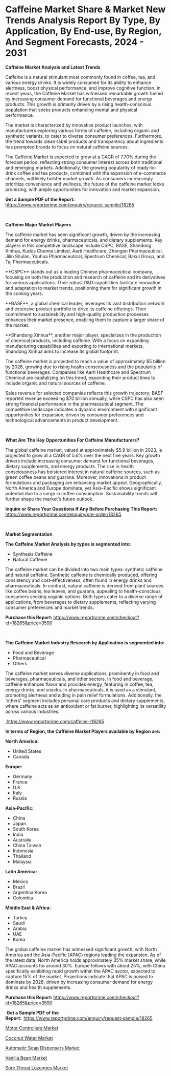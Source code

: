 <p><h1>Caffeine Market Share & Market New Trends Analysis Report By Type, By Application, By End-use, By Region, And Segment Forecasts, 2024 - 2031</h1></p><p><strong>Caffeine Market Analysis and Latest Trends</strong></p>
<p><p>Caffeine is a natural stimulant most commonly found in coffee, tea, and various energy drinks. It is widely consumed for its ability to enhance alertness, boost physical performance, and improve cognitive function. In recent years, the Caffeine Market has witnessed remarkable growth fueled by increasing consumer demand for functional beverages and energy products. This growth is primarily driven by a rising health-conscious population that seeks products enhancing mental and physical performance. </p><p>The market is characterized by innovative product launches, with manufacturers exploring various forms of caffeine, including organic and synthetic variants, to cater to diverse consumer preferences. Furthermore, the trend towards clean-label products and transparency about ingredients has prompted brands to focus on natural caffeine sources. </p><p>The Caffeine Market is expected to grow at a CAGR of 7.70% during the forecast period, reflecting strong consumer interest across both traditional and emerging markets. Additionally, the growing popularity of ready-to-drink coffee and tea products, combined with the expansion of e-commerce channels, will likely bolster market growth. As consumers increasingly prioritize convenience and wellness, the future of the caffeine market looks promising, with ample opportunities for innovation and market expansion.</p></p>
<p><strong>Get a Sample PDF of the Report:&nbsp;</strong> <a href="https://www.reportprime.com/enquiry/request-sample/18265?utm_campaign=41&utm_medium=2&utm_source=Github&utm_content=ia&utm_term=21112024&utm_id=caffeine">https://www.reportprime.com/enquiry/request-sample/18265</a></p>
<p>&nbsp;</p>
<p><strong>Caffeine Major Market Players</strong></p>
<p><p>The caffeine market has seen significant growth, driven by the increasing demand for energy drinks, pharmaceuticals, and dietary supplements. Key players in this competitive landscape include CSPC, BASF, Shandong Xinhua, Kudos Chemie Limited, Aarti Healthcare, Zhongan Pharmaceutical, Jilin Shulan, Youhua Pharmaceutical, Spectrum Chemical, Bakul Group, and Taj Pharmaceuticals.</p><p>**CSPC** stands out as a leading Chinese pharmaceutical company, focusing on both the production and research of caffeine and its derivatives for various applications. Their robust R&D capabilities facilitate innovation and adaptation to market trends, positioning them for significant growth in the coming years.</p><p>**BASF**, a global chemical leader, leverages its vast distribution network and extensive product portfolio to drive its caffeine offerings. Their commitment to sustainability and high-quality production processes enhances their market presence, enabling them to capture a larger share of the market.</p><p>**Shandong Xinhua**, another major player, specializes in the production of chemical products, including caffeine. With a focus on expanding manufacturing capabilities and exporting to international markets, Shandong Xinhua aims to increase its global footprint.</p><p>The caffeine market is projected to reach a value of approximately $5 billion by 2026, growing due to rising health consciousness and the popularity of functional beverages. Companies like Aarti Healthcare and Spectrum Chemical are capitalizing on this trend, expanding their product lines to include organic and natural sources of caffeine.</p><p>Sales revenue for selected companies reflects this growth trajectory; BASF reported revenue exceeding $70 billion annually, while CSPC has also seen strong financial performance in the pharmaceutical segment. The competitive landscape indicates a dynamic environment with significant opportunities for expansion, driven by consumer preferences and technological advancements in product development.</p></p>
<p>&nbsp;</p>
<p><strong>What Are The Key Opportunities For Caffeine Manufacturers?</strong></p>
<p><p>The global caffeine market, valued at approximately $5.9 billion in 2023, is projected to grow at a CAGR of 5.6% over the next five years. Key growth drivers include increasing consumer demand for functional beverages, dietary supplements, and energy products. The rise in health consciousness has bolstered interest in natural caffeine sources, such as green coffee beans and guarana. Moreover, innovations in product formulations and packaging are enhancing market appeal. Geographically, North America and Europe dominate, yet Asia-Pacific shows significant potential due to a surge in coffee consumption. Sustainability trends will further shape the market's future outlook.</p></p>
<p><strong>Inquire or Share Your Questions If Any Before Purchasing This Report:</strong> <a href="https://www.reportprime.com/enquiry/pre-order/18265?utm_campaign=41&utm_medium=2&utm_source=Github&utm_content=ia&utm_term=21112024&utm_id=caffeine">https://www.reportprime.com/enquiry/pre-order/18265</a></p>
<p>&nbsp;</p>
<p><strong>Market Segmentation</strong></p>
<p><strong>The Caffeine Market Analysis by types is segmented into:</strong></p>
<p><ul><li>Synthesis Caffeine</li><li>Natural Caffeine</li></ul></p>
<p><p>The caffeine market can be divided into two main types: synthetic caffeine and natural caffeine. Synthetic caffeine is chemically produced, offering consistency and cost-effectiveness, often found in energy drinks and pharmaceuticals. In contrast, natural caffeine is derived from plant sources like coffee beans, tea leaves, and guarana, appealing to health-conscious consumers seeking organic options. Both types cater to a diverse range of applications, from beverages to dietary supplements, reflecting varying consumer preferences and market trends.</p></p>
<p><strong>Purchase this Report:&nbsp;</strong><a href="https://www.reportprime.com/checkout?id=18265&price=3590&utm_campaign=41&utm_medium=2&utm_source=Github&utm_content=ia&utm_term=21112024&utm_id=caffeine">https://www.reportprime.com/checkout?id=18265&price=3590</a></p>
<p>&nbsp;</p>
<p><strong>The Caffeine Market Industry Research by Application is segmented into:</strong></p>
<p><ul><li>Food and Beverage</li><li>Pharmaceutical</li><li>Others</li></ul></p>
<p><p>The caffeine market serves diverse applications, prominently in food and beverages, pharmaceuticals, and other sectors. In food and beverage, caffeine enhances flavor and provides energy, featuring in coffee, tea, energy drinks, and snacks. In pharmaceuticals, it is used as a stimulant, promoting alertness and aiding in pain relief formulations. Additionally, the 'others' segment includes personal care products and dietary supplements, where caffeine acts as an antioxidant or fat burner, highlighting its versatility across various industries.</p></p>
<p><a href="https://www.reportprime.com/caffeine-r18265?utm_campaign=41&utm_medium=2&utm_source=Github&utm_content=ia&utm_term=21112024&utm_id=caffeine">&nbsp;https://www.reportprime.com/caffeine-r18265</a></p>
<p><strong>In terms of Region, the Caffeine Market Players available by Region are:</strong></p>
<p>
    <p> <strong> North America: </strong>
        <ul>
            <li>United States</li>
            <li>Canada</li>
        </ul>
        </p> 
    <p> <strong> Europe: </strong>
        <ul>
            <li>Germany</li>
            <li>France</li>
            <li>U.K.</li>
            <li>Italy</li>
            <li>Russia</li>
        </ul>
        </p> 
    <p> <strong> Asia-Pacific: </strong>
        <ul>
            <li>China</li>
            <li>Japan</li>
            <li>South Korea</li>
            <li>India</li>
            <li>Australia</li>
            <li>China Taiwan</li>
            <li>Indonesia</li>
            <li>Thailand</li>
            <li>Malaysia</li>
        </ul>
        </p> 
    <p> <strong> Latin America: </strong>
        <ul>
            <li>Mexico</li>
            <li>Brazil</li>
            <li>Argentina Korea</li>
            <li>Colombia</li>
        </ul>
        </p> 
    <p> <strong> Middle East & Africa: </strong>
        <ul>
            <li>Turkey</li>
            <li>Saudi</li>
            <li>Arabia</li>
            <li>UAE</li>
            <li>Korea</li>
        </ul>
    </p>
    </p>
<p><p>The global caffeine market has witnessed significant growth, with North America and the Asia-Pacific (APAC) regions leading the expansion. As of the latest data, North America holds approximately 35% market share, while APAC accounts for around 30%. Europe follows with about 25%, with China specifically exhibiting rapid growth within the APAC sector, expected to capture 15% of the market. Projections indicate that APAC is poised to dominate by 2028, driven by increasing consumer demand for energy drinks and health supplements.</p></p>
<p><strong>Purchase this Report: </strong><a href="https://www.reportprime.com/checkout?id=18265&price=3590&utm_campaign=41&utm_medium=2&utm_source=Github&utm_content=ia&utm_term=21112024&utm_id=caffeine">https://www.reportprime.com/checkout?id=18265&price=3590</a></p>
<p>&nbsp;<strong>Get a Sample PDF of the Report:&nbsp;&nbsp;</strong><a href="https://www.reportprime.com/enquiry/request-sample/18265?utm_campaign=41&utm_medium=2&utm_source=Github&utm_content=ia&utm_term=21112024&utm_id=caffeine">https://www.reportprime.com/enquiry/request-sample/18265</a></p>
<p><strong></strong></p>
<p><p><a href="https://www.linkedin.com/pulse/future-trends-revenue-forecast-cagr-105-motor-controllers-market-dqdyc?utm_campaign=41&utm_medium=2&utm_source=Github&utm_content=ia&utm_term=21112024&utm_id=caffeine">Motor Controllers Market</a></p><p><a href="https://github.com/abbislposival/Market-Research-Report-List-1/blob/main/coconut-water-market.md?utm_campaign=41&utm_medium=2&utm_source=Github&utm_content=ia&utm_term=21112024&utm_id=caffeine">Coconut Water Market</a></p><p><a href="https://www.linkedin.com/pulse/automatic-soap-dispensers-market-trends-share-analysis-size-growing-l9qvc?utm_campaign=41&utm_medium=2&utm_source=Github&utm_content=ia&utm_term=21112024&utm_id=caffeine">Automatic Soap Dispensers Market</a></p><p><a href="https://github.com/DixieGrimes/Market-Research-Report-List-1/blob/main/vanilla-bean-market.md?utm_campaign=41&utm_medium=2&utm_source=Github&utm_content=ia&utm_term=21112024&utm_id=caffeine">Vanilla Bean Market</a></p><p><a href="https://issuu.com/reportprime-2/docs/sore-throat-lozenges-market-size-20_9313e752e1a176?utm_campaign=41&utm_medium=2&utm_source=Github&utm_content=ia&utm_term=21112024&utm_id=caffeine">Sore Throat Lozenges Market</a></p></p>